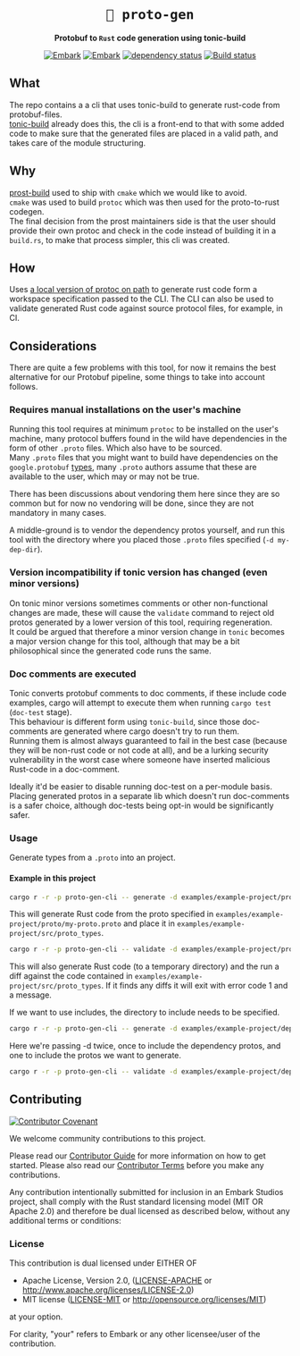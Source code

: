 <!-- Allow this file to not have a first line heading -->
<!-- markdownlint-disable-file MD041 no-emphasis-as-heading -->

<!-- inline html -->
<!-- markdownlint-disable-file MD033 -->

<div align="center">

# `󱌣 proto-gen`

**Protobuf to `Rust` code generation using tonic-build**

[![Embark](https://img.shields.io/badge/embark-open%20source-blueviolet.svg)](https://embark.dev)
[![Embark](https://img.shields.io/badge/discord-ark-%237289da.svg?logo=discord)](https://discord.gg/dAuKfZS)
[![dependency status](https://deps.rs/repo/github/EmbarkStudios/proto-gen/status.svg)](https://deps.rs/repo/github/EmbarkStudios/proto-gen)
[![Build status](https://github.com/EmbarkStudios/proto-gen/workflows/CI/badge.svg)](https://github.com/EmbarkStudios/proto-gen/actions)
</div>

## What
The repo contains a a cli that uses tonic-build to generate rust-code from protobuf-files.  
[tonic-build](https://docs.rs/tonic-build/latest/tonic_build/) already does this, the cli is a front-end to 
that with some added code to make sure that the generated files are placed in a valid path, and takes care of the 
module structuring.

## Why
[prost-build](https://docs.rs/prost-build/latest/prost_build/) used to ship with `cmake` which we would like to avoid.  
`cmake` was used to build `protoc` which was then used for the proto-to-rust codegen.  
The final decision from the prost maintainers side is that the user should provide their own protoc and check in the code
instead of building it in a `build.rs`, to make that process simpler, this cli was created.  

## How
Uses [a local version of protoc on path](https://grpc.io/docs/protoc-installation/) to generate rust code form a 
workspace specification passed to the CLI. The CLI can also be used to validate generated Rust code against source 
protocol files, for example, in CI.  

## Considerations
There are quite a few problems with this tool, for now it remains the best alternative for our Protobuf pipeline, 
some things to take into account follows.  

### Requires manual installations on the user's machine
Running this tool requires at minimum `protoc` to be installed on the user's machine, 
many protocol buffers found in the wild have dependencies in the form of other `.proto` files. Which also 
have to be sourced.  
Many `.proto` files that you might want to build have dependencies on the `google.protobuf` 
[types](https://protobuf.dev/reference/protobuf/google.protobuf/), 
many `.proto` authors assume that these are available to the user, which may or may not be true.  

There has been discussions about vendoring them here since they are so common but for now no vendoring will be done, 
since they are not mandatory in many cases. 

A middle-ground is to vendor the dependency protos yourself, and run this tool with the directory where you placed those 
`.proto` files specified (`-d my-dep-dir`).  

### Version incompatibility if tonic version has changed (even minor versions)
On tonic minor versions sometimes comments or other non-functional changes are made, these will cause the 
`validate` command to reject old protos generated by a lower version of this tool, requiring regeneration.  
It could be argued that therefore a minor version change in `tonic` becomes a major version change 
for this tool, although that may be a bit philosophical since the generated code runs the same.  


### Doc comments are executed
Tonic converts protobuf comments to doc comments, if these include code examples, cargo will attempt to execute them
when running `cargo test` (`doc-test` stage).  
This behaviour is different form using `tonic-build`, since those doc-comments are generated where cargo doesn't try 
to run them.  
Running them is almost always guaranteed to fail in the best case (because they will be non-rust code or not code at all), 
and be a lurking security vulnerability in the worst case where someone have inserted malicious Rust-code in a doc-comment.  

Ideally it'd be easier to disable running doc-test on a per-module basis. Placing generated protos in a separate lib 
which doesn't run doc-comments is a safer choice, although doc-tests being opt-in would be significantly safer.  

### Usage 
Generate types from a `.proto` into an project.  

#### Example in this project
```bash
cargo r -r -p proto-gen-cli -- generate -d examples/example-project/proto -f examples/example-project/proto/my-proto.proto -o examples/example-project/src/proto_types
```
This will generate Rust code from the proto specified in `examples/example-project/proto/my-proto.proto` and place it 
in `examples/example-project/src/proto_types`.  

```bash
cargo r -r -p proto-gen-cli -- validate -d examples/example-project/proto -f examples/example-project/proto/my-proto.proto -o examples/example-project/src/proto_types
```
This will also generate Rust code (to a temporary directory) and the run a diff against the code contained in `examples/example-project/src/proto_types`. 
If it finds any diffs it will exit with error code 1 and a message.

If we want to use includes, the directory to include needs to be specified.  

```bash 
cargo r -r -p proto-gen-cli -- generate -d examples/example-project/dep_protos -d examples/example-project/proto_with_deps -f examples/example-project/proto_with_deps/my-proto.proto -o examples/example-project/src/proto_types
```
Here we're passing -d twice, once to include the dependency protos, and one to include the protos we want to generate.  
```bash 
cargo r -r -p proto-gen-cli -- validate -d examples/example-project/dep_protos -d examples/example-project/proto_with_deps -f examples/example-project/proto_with_deps/my-proto.proto -o examples/example-project/src/proto_types
```

## Contributing

[![Contributor Covenant](https://img.shields.io/badge/contributor%20covenant-v1.4-ff69b4.svg)](CODE_OF_CONDUCT.md)

We welcome community contributions to this project.

Please read our [Contributor Guide](CONTRIBUTING.md) for more information on how to get started.
Please also read our [Contributor Terms](CONTRIBUTING.md#contributor-terms) before you make any contributions.

Any contribution intentionally submitted for inclusion in an Embark Studios project, shall comply with the Rust standard licensing model (MIT OR Apache 2.0) and therefore be dual licensed as described below, without any additional terms or conditions:

### License

This contribution is dual licensed under EITHER OF

- Apache License, Version 2.0, ([LICENSE-APACHE](LICENSE-APACHE) or <http://www.apache.org/licenses/LICENSE-2.0>)
- MIT license ([LICENSE-MIT](LICENSE-MIT) or <http://opensource.org/licenses/MIT>)

at your option.

For clarity, "your" refers to Embark or any other licensee/user of the contribution.
